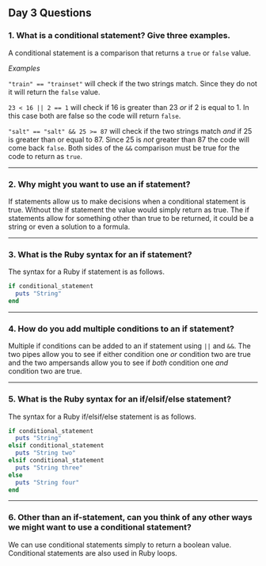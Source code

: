 ## Day 3 Questions

### 1. What is a conditional statement? Give three examples.

A conditional statement is a comparison that returns a `true` or `false` value.

*Examples*

`"train" == "trainset"` will check if the two strings match. Since they do not it will return the `false` value.

`23 < 16 || 2 == 1` will check if 16 is greater than 23 *or* if 2 is equal to 1. In this case both are false so the code will return `false`.

`"salt" == "salt" && 25 >= 87` will check if the two strings match *and* if 25 is greater than or equal to 87. Since 25 is *not* greater than 87 the code will come back `false`. Both sides of the `&&` comparison must be true for the code to return as `true`.

___
### 2. Why might you want to use an if statement?

If statements allow us to make decisions when a conditional statement is true. Without the if statement the value would simply return as true. The if statements allow for something other than true to be returned, it could be a string or even a solution to a formula.

___
### 3. What is the Ruby syntax for an if statement?

The syntax for a Ruby if statement is as follows.
```ruby
if conditional_statement
  puts "String"
end
```

___
### 4. How do you add multiple conditions to an if statement?

Multiple if conditions can be added to an if statement using `||` and `&&`. The two pipes allow you to see if either condition one *or* condition two are true and the two ampersands allow you to see if *both* condition one *and* condition two are true.

___
### 5. What is the Ruby syntax for an if/elsif/else statement?

The syntax for a Ruby if/elsif/else statement is as follows.

```ruby
if conditional_statement
  puts "String"
elsif conditional_statement
  puts "String two"
elsif conditional_statement
  puts "String three"
else
  puts "String four"
end
```

___
### 6. Other than an if-statement, can you think of any other ways we might want to use a conditional statement?

We can use conditional statements simply to return a boolean value. Conditional statements are also used in Ruby loops.
